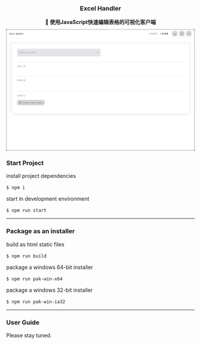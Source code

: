 
<div align="center" style="display: flex;flex-flow: column;align-items: center">
<h3>Excel Handler</h3>
<span style="margin-bottom: 10px;font-weight: bold">
💼 使用JavaScript快速编辑表格的可视化客户端
</span>
<img src="./assets/images/img.png">
</div>

### Start Project

install project dependencies

```shell
$ npm i
```

start in development environment

```shell
$ npm run start
```

---

### Package as an installer

build as html static files

```shell
$ npm run build
```

package a windows 64-bit installer

```shell
$ npm run pak-win-x64
```

package a windows 32-bit installer

```shell
$ npm run pak-win-ia32
```

---

### User Guide

Please stay tuned.





